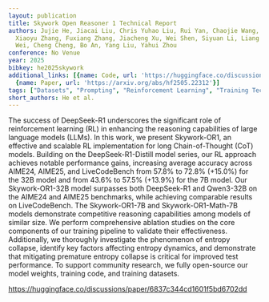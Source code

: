 ```yaml
---
layout: publication
title: Skywork Open Reasoner 1 Technical Report
authors: Jujie He, Jiacai Liu, Chris Yuhao Liu, Rui Yan, Chaojie Wang, Peng Cheng,
  Xiaoyu Zhang, Fuxiang Zhang, Jiacheng Xu, Wei Shen, Siyuan Li, Liang Zeng, Tianwen
  Wei, Cheng Cheng, Bo An, Yang Liu, Yahui Zhou
conference: No Venue
year: 2025
bibkey: he2025skywork
additional_links: [{name: Code, url: 'https://huggingface.co/discussions/paper/6837c344cd1601f5bd6702dd'},
  {name: Paper, url: 'https://arxiv.org/abs/hf2505.22312'}]
tags: ["Datasets", "Prompting", "Reinforcement Learning", "Training Techniques"]
short_authors: He et al.
---
```

The success of DeepSeek-R1 underscores the significant role of reinforcement learning (RL) in enhancing the reasoning capabilities of large language models (LLMs). In this work, we present Skywork-OR1, an effective and scalable RL implementation for long Chain-of-Thought (CoT) models. Building on the DeepSeek-R1-Distill model series, our RL approach achieves notable performance gains, increasing average accuracy across AIME24, AIME25, and LiveCodeBench from 57.8% to 72.8% (+15.0%) for the 32B model and from 43.6% to 57.5% (+13.9%) for the 7B model. Our Skywork-OR1-32B model surpasses both DeepSeek-R1 and Qwen3-32B on the AIME24 and AIME25 benchmarks, while achieving comparable results on LiveCodeBench. The Skywork-OR1-7B and Skywork-OR1-Math-7B models demonstrate competitive reasoning capabilities among models of similar size. We perform comprehensive ablation studies on the core components of our training pipeline to validate their effectiveness. Additionally, we thoroughly investigate the phenomenon of entropy collapse, identify key factors affecting entropy dynamics, and demonstrate that mitigating premature entropy collapse is critical for improved test performance. To support community research, we fully open-source our model weights, training code, and training datasets.

https://huggingface.co/discussions/paper/6837c344cd1601f5bd6702dd